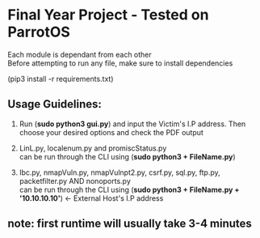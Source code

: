 # Final Year Project - Tested on ParrotOS

Each module is dependant from each other <br/>
Before attempting to run any file, make sure to install dependencies

(pip3 install -r requirements.txt)

## Usage Guidelines:
1. Run (**sudo python3 gui.py**) and input the Victim's I.P address. Then choose your desired options and check the PDF output

2. LinL.py, localenum.py and promiscStatus.py <br />
can be run through the CLI using (**sudo python3 + FileName.py**)
   
3. lbc.py, nmapVuln.py, nmapVulnpt2.py, csrf.py, sql.py, ftp.py, packetfilter.py AND nonoports.py <br />
can be run through the CLI using (**sudo python3 + FileName.py + '10.10.10.10'**)  <- External Host's I.P address<br />
   

## note: first runtime will usually take 3-4 minutes
